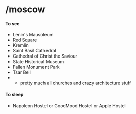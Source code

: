 # /moscow

#### To see
- Lenin's Mausoleum
- Red Square
- Kremlin
- Saint Basil Cathedral
- Cathedral of Christ the Saviour
- State Historical Museum
- Fallen Monument Park
- Tsar Bell
- + pretty much all churches and crazy architecture stuff

#### To sleep
- Napoleon Hostel or GoodMood Hostel or Apple Hostel
